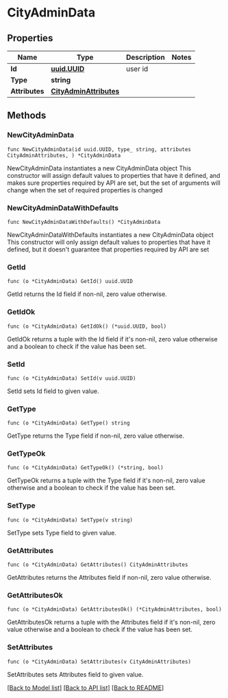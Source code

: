 # CityAdminData

## Properties

Name | Type | Description | Notes
------------ | ------------- | ------------- | -------------
**Id** | [**uuid.UUID**](uuid.UUID.md) | user id | 
**Type** | **string** |  | 
**Attributes** | [**CityAdminAttributes**](CityAdminAttributes.md) |  | 

## Methods

### NewCityAdminData

`func NewCityAdminData(id uuid.UUID, type_ string, attributes CityAdminAttributes, ) *CityAdminData`

NewCityAdminData instantiates a new CityAdminData object
This constructor will assign default values to properties that have it defined,
and makes sure properties required by API are set, but the set of arguments
will change when the set of required properties is changed

### NewCityAdminDataWithDefaults

`func NewCityAdminDataWithDefaults() *CityAdminData`

NewCityAdminDataWithDefaults instantiates a new CityAdminData object
This constructor will only assign default values to properties that have it defined,
but it doesn't guarantee that properties required by API are set

### GetId

`func (o *CityAdminData) GetId() uuid.UUID`

GetId returns the Id field if non-nil, zero value otherwise.

### GetIdOk

`func (o *CityAdminData) GetIdOk() (*uuid.UUID, bool)`

GetIdOk returns a tuple with the Id field if it's non-nil, zero value otherwise
and a boolean to check if the value has been set.

### SetId

`func (o *CityAdminData) SetId(v uuid.UUID)`

SetId sets Id field to given value.


### GetType

`func (o *CityAdminData) GetType() string`

GetType returns the Type field if non-nil, zero value otherwise.

### GetTypeOk

`func (o *CityAdminData) GetTypeOk() (*string, bool)`

GetTypeOk returns a tuple with the Type field if it's non-nil, zero value otherwise
and a boolean to check if the value has been set.

### SetType

`func (o *CityAdminData) SetType(v string)`

SetType sets Type field to given value.


### GetAttributes

`func (o *CityAdminData) GetAttributes() CityAdminAttributes`

GetAttributes returns the Attributes field if non-nil, zero value otherwise.

### GetAttributesOk

`func (o *CityAdminData) GetAttributesOk() (*CityAdminAttributes, bool)`

GetAttributesOk returns a tuple with the Attributes field if it's non-nil, zero value otherwise
and a boolean to check if the value has been set.

### SetAttributes

`func (o *CityAdminData) SetAttributes(v CityAdminAttributes)`

SetAttributes sets Attributes field to given value.



[[Back to Model list]](../README.md#documentation-for-models) [[Back to API list]](../README.md#documentation-for-api-endpoints) [[Back to README]](../README.md)


